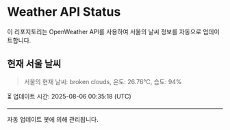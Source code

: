 
# Weather API Status

이 리포지토리는 OpenWeather API를 사용하여 서울의 날씨 정보를 자동으로 업데이트합니다.

## 현재 서울 날씨
> 서울의 현재 날씨: broken clouds, 온도: 26.76°C, 습도: 94%

⏳ 업데이트 시간: 2025-08-06 00:35:18 (UTC)

---
자동 업데이트 봇에 의해 관리됩니다.

